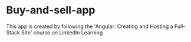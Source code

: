 # Buy-and-sell-app
This app is created by following the 'Angular: Creating and Hosting a Full-Stack Site' course on LinkedIn Learning

